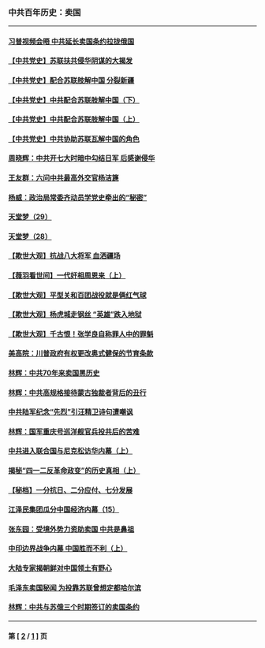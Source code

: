 ### 中共百年历史：卖国
---
#### [习普视频会晤 中共延长卖国条约拉拢俄国](../../pages/nf1176117/n13060971.md?07260430) 
#### [【中共党史】苏联扶共侵华阴谋的大揭发](../../pages/nf1176117/n13056050.md?07260430) 
#### [【中共党史】配合苏联肢解中国 分裂新疆](../../pages/nf1176117/n13040700.md?07260430) 
#### [【中共党史】中共配合苏联肢解中国（下）](../../pages/nf1176117/n13035660.md?07260430) 
#### [【中共党史】中共配合苏联肢解中国（上）](../../pages/nf1176117/n13030262.md?07260430) 
#### [【中共党史】中共协助苏联瓦解中国的角色](../../pages/nf1176117/n13018109.md?07260430) 
#### [周晓辉：中共开七大时暗中勾结日军 后感谢侵华](../../pages/nf1176117/n12921960.md?07260430) 
#### [王友群：六问中共最高外交官杨洁篪](../../pages/nf1176117/n12836495.md?07260430) 
#### [杨威：政治局常委齐动员学党史牵出的“秘密”](../../pages/nf1176117/n12764642.md?07260430) 
#### [天堂梦（29）](../../pages/nf1176117/n12408465.md?07260430) 
#### [天堂梦（28）](../../pages/nf1176117/n12408309.md?07260430) 
#### [【欺世大观】抗战八大将军 血洒疆场](../../pages/nf1176117/n12357044.md?07260430) 
#### [【薇羽看世间】一代奸相周恩来（上）](../../pages/nf1176117/n12401109.md?07260430) 
#### [【欺世大观】平型关和百团战役就是俩红气球](../../pages/nf1176117/n12359157.md?07260430) 
#### [【欺世大观】杨虎城走钢丝 “英雄”跌入地狱](../../pages/nf1176117/n12358840.md?07260430) 
#### [【欺世大观】千古恨！张学良自称罪人中的罪魁](../../pages/nf1176117/n12358629.md?07260430) 
#### [美高院：川普政府有权更改奥式健保的节育条款](../../pages/nf1176117/n12242171.md?07260430) 
#### [林辉：中共70年来卖国黑历史](../../pages/nf1176117/n11552181.md?07260430) 
#### [林辉：中共高规格接待蒙古独裁者背后的丑行](../../pages/nf1176117/n11225005.md?07260430) 
#### [中共陆军纪念“先烈”引汪精卫诗句遭嘲讽](../../pages/nf1176117/n11153345.md?07260430) 
#### [林辉：国军重庆号巡洋舰官兵投共后的苦难](../../pages/nf1176117/n10997801.md?07260430) 
#### [中共进入联合国与尼克松访华内幕（上）](../../pages/nf1176117/n10138788.md?07260430) 
#### [揭秘“四一二反革命政变”的历史真相（上）](../../pages/nf1176117/n9996650.md?07260430) 
#### [【秘档】一分抗日、二分应付、七分发展](../../pages/nf1176117/n9331484.md?07260430) 
#### [江泽民集团瓜分中国经济内幕（15）](../../pages/nf1176117/n9268584.md?07260430) 
#### [张东园：受境外势力资助卖国 中共是鼻祖](../../pages/nf1176117/n9272480.md?07260430) 
#### [中印边界战争内幕 中国胜而不利（上）](../../pages/nf1176117/n9252458.md?07260430) 
#### [大陆专家揭朝鲜对中国领土有野心](../../pages/nf1176117/n9074056.md?07260430) 
#### [毛泽东卖国秘闻 为投靠苏联曾想定都哈尔滨](../../pages/nf1176117/n9058631.md?07260430) 
#### [林辉：中共与苏俄三个时期签订的卖国条约](../../pages/nf1176117/n9036062.md?07260430) 

---
#### 第 [ [2](./2.md?07260430) / [1](./1.md?07260430) ] 页

